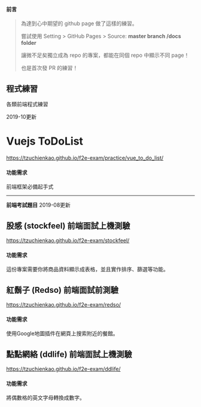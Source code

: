 #### 前言
>
> 為達到心中期望的 github page 做了這樣的練習。
> 
> 嘗試使用 Setting > GitHub Pages > Source: **master branch /docs folder**
> 
> 讓微不足矣獨立成為 repo 的專案，都能在同個 repo 中顯示不同 page！
>
>
> 也是首次發 PR 的練習！
>

## 程式練習
各類前端程式練習
>
2019-10更新

# Vuejs ToDoList
https://tzuchienkao.github.io/f2e-exam/practice/vue_to_do_list/
#### 功能需求
前端框架必備起手式

***

**前端考試題目**
2019-08更新

## 股感 (stockfeel) 前端面試上機測驗
https://tzuchienkao.github.io/f2e-exam/stockfeel/
#### 功能需求
這份專案需要你將商品資料顯示成表格，並且實作排序、篩選等功能。

## 紅鬍子 (Redso) 前端面試前測驗
https://tzuchienkao.github.io/f2e-exam/redso/
#### 功能需求
使用Google地圖插件在網頁上搜索附近的餐館。

## 點點網絡 (ddlife) 前端面試上機測驗
https://tzuchienkao.github.io/f2e-exam/ddlife/
#### 功能需求
將偶數格的英文字母轉換成數字。

